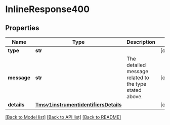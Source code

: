 # InlineResponse400

## Properties
Name | Type | Description | Notes
------------ | ------------- | ------------- | -------------
**type** | **str** |  | [optional] 
**message** | **str** | The detailed message related to the type stated above. | [optional] 
**details** | [**Tmsv1instrumentidentifiersDetails**](Tmsv1instrumentidentifiersDetails.md) |  | [optional] 

[[Back to Model list]](../README.md#documentation-for-models) [[Back to API list]](../README.md#documentation-for-api-endpoints) [[Back to README]](../README.md)


